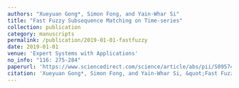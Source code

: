 ```yaml
---
authors: "Xueyuan Gong*, Simon Fong, and Yain-Whar Si"
title: "Fast Fuzzy Subsequence Matching on Time-series"
collection: publication
category: manuscripts
permalink: /publication/2019-01-01-fastfuzzy
date: 2019-01-01
venue: 'Expert Systems with Applications'
no_info: "116: 275-284"
paperurl: 'https://www.sciencedirect.com/science/article/abs/pii/S0957417418305827'
citation: 'Xueyuan Gong*, Simon Fong, and Yain-Whar Si, &quot;Fast Fuzzy Subsequence Matching on Time-series, &quot; Expert Systems with Applications, 2019, 116: 275-284.'
---
```

